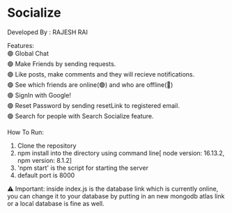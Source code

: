 # Socialize

Developed By : RAJESH RAI



Features:<br />
🟢 Global Chat<br />
🟢 Make Friends by sending requests.<br />
🟢 Like posts, make comments and they will recieve notifications.<br />
🟢 See which friends are online(🟢) and who are offline(🔴)<br />
🟢 SignIn with Google!<br />
🟢 Reset Password by sending resetLink to registered email.<br />
🟢 Search for people with Search Socialize feature.<br />

How To Run:
1. Clone the repository
2. npm install into the directory using command line[ node version: 16.13.2, npm version: 8.1.2]
3. 'npm start' is the script for starting the server
4. default port is 8000 

⚠️ Important: inside index.js is the database link which is currently online, you can change it to your database by putting in an new mongodb atlas link or a local database is fine as well.
